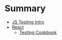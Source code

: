 # Summary

* [JS Testing Intro](README.md)
* [React](chapter1.md)
  * [Testing Cookbook](react/testing-cookbook.md)

